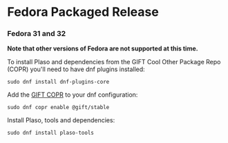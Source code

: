 # Fedora Packaged Release 

### Fedora 31 and 32

**Note that other versions of Fedora are not supported at this time.**

To install Plaso and dependencies from the GIFT Cool Other Package Repo (COPR) you'll need to have dnf plugins installed:

```
sudo dnf install dnf-plugins-core
```

Add the [GIFT COPR](https://copr.fedorainfracloud.org/groups/g/gift/coprs/) to your dnf configuration:

```
sudo dnf copr enable @gift/stable
```

Install Plaso, tools and dependencies:

```
sudo dnf install plaso-tools
```
